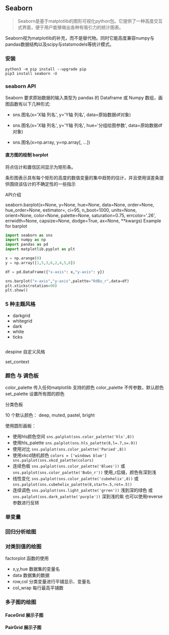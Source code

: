 ## Seaborn

> Seaborn是基于matplotlib的图形可视化python包。它提供了一种高度交互式界面，便于用户能够做出各种有吸引力的统计图表。

Seaborn视为matplotlib的补充，而不是替代物。同时它能高度兼容numpy与pandas数据结构以及scipy与statsmodels等统计模式。

### 安装
```
python3 -m pip install --upgrade pip
pip3 install seaborn -U
```
### seaborn API
 
Seaborn 要求原始数据的输入类型为 pandas 的 Dataframe 或 Numpy 数组，画图函数有以下几种形式:

* sns.图名(x='X轴 列名', y='Y轴 列名', data=原始数据df对象)

* sns.图名(x='X轴 列名', y='Y轴 列名', hue='分组绘图参数', data=原始数据df对象)

* sns.图名(x=np.array, y=np.array[, ...])

#### 直方图的绘制 barplot

将点估计和置信区间显示为矩形条。

条形图表示具有每个矩形的高度的数值变量的集中趋势的估计，并且使用误差条提供围绕该估计的不确定性的一些指示

API介绍

seaborn.barplot(x=None, y=None, hue=None, data=None, order=None, hue_order=None, estimator=<function mean>, ci=95, n_boot=1000, units=None, orient=None, color=None, palette=None, saturation=0.75, errcolor='.26', errwidth=None, capsize=None, dodge=True, ax=None, **kwargs)
Example for barplot
```python
import seaborn as sns
import numpy as np
import pandas as pd
import matplotlib.pyplot as plt

x = np.arange(8)
y = np.array([1,5,3,6,2,4,5,6])

df = pd.DataFrame({"x-axis": x,"y-axis": y})

sns.barplot("x-axis","y-axis",palette="RdBu_r",data=df)
plt.xticks(rotation=90)
plt.show()

```

### 5 种主题风格
* darkgrid
* whitegrid
* dark
* white
* ticks


```

```


despine 自定义风格


set_context 


### 颜色 与 调色板

color_palette 传入任何matplotlib 支持的颜色
color_palette 不传参数，默认颜色
set_palette 设置所有图的颜色

分类色板

10 个默认颜色： deep, muted, pastel, bright

使用圆形画板：
 * 使用hls颜色空间    `sns.palplot(sns.color_palette('hls',8))`
 * 使用hls_palette   `sns.palplot(sns.hls_palette(8,l=.7,s=.9))`
 * 使用对比          `sns.palplot(sns.color_palette('Paried',8))`
 * 使用xkcd随机颜色     `colors = ['windows blue'] sns.palplot(sns.xkcd_palette(colors)`
 * 连续色板         `sns.palplot(sns.color_palette('Blues'))` 或 `sns.palplot(sns.color_palette('BuGn_r'))` 使用_r后缀，颜色有深到浅
 * 线性变化     `sns.palplot(sns.color_palette('cubehelix',8))` 或   `sns.palplot(sns.cubehelix_palette(8,start=.5,rot=.5))`
 * 连续调色     `sns.palplot(sns.light_palette('grren'))` 浅到深的绿色 或 `sns.palplot(sns.dark_palette('purple'))` 深到浅的紫 也可以使用reverse参数进行反转
 
### 单变量

### 回归分析绘图

### 对类别值的绘图


factorplot 函数的使用
* x,y,hue   数据集的变量名
* data  数据集的数据
* row,col   分类变量进行平铺显示、变量名
* col_wrap  每行最高平铺数

### 多子图的绘图

#### FaceGrid 展示子图

#### PairGrid 展示子图
